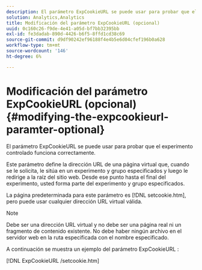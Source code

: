 ```yaml
---
description: El parámetro ExpCookieURL se puede usar para probar que el experimento controlado funciona correctamente.
solution: Analytics,Analytics
title: Modificación del parámetro ExpCookieURL (opcional)
uuid: 0c160c26-f9de-4e41-a05d-bf7bb32395bb
exl-id: fe3dadab-890d-4426-b6f5-8ffd1cd38c69
source-git-commit: d9df90242ef96188f4e4b5e6d04cfef196b0a628
workflow-type: tm+mt
source-wordcount: '146'
ht-degree: 6%

---
```


# Modificación del parámetro ExpCookieURL (opcional){#modifying-the-expcookieurl-paramter-optional}

El parámetro ExpCookieURL se puede usar para probar que el experimento controlado funciona correctamente.

Este parámetro define la dirección URL de una página virtual que, cuando se le solicita, le sitúa en un experimento y grupo especificados y luego le redirige a la raíz del sitio web. Desde ese punto hasta el final del experimento, usted forma parte del experimento y grupo especificados.

La página predeterminada para este parámetro es [!DNL setcookie.htm], pero puede usar cualquier dirección URL virtual válida.

>[!NOTE]
>
>Debe ser una dirección URL virtual y no debe ser una página real ni un fragmento de contenido existente. No debe haber ningún archivo en el servidor web en la ruta especificada con el nombre especificado.

A continuación se muestra un ejemplo del parámetro ExpCookieURL :

[!DNL ExpCookieURL /setcookie.htm]
